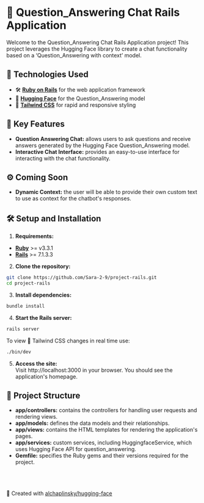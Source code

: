 # 🤖 Question_Answering Chat Rails Application

Welcome to the Question_Answering Chat Rails Application project! This project leverages the Hugging Face library to create a chat functionality based on a ‘Question_Answering with context’ model. 

## 🚀 Technologies Used

- 🛠️ **[Ruby on Rails](https://rubyonrails.org)** for the web application framework
- 🤗 **[Hugging Face](https://huggingface.co)** for the Question_Answering model
- 💎 **[Tailwind CSS](https://tailwindcss.com)** for rapid and responsive styling

## 🎨 Key Features

- **Question Answering Chat:** allows users to ask questions and receive answers generated by the Hugging Face Question_Answering model.
- **Interactive Chat Interface:** provides an easy-to-use interface for interacting with the chat functionality. 

## ⚙️ Coming Soon 
- **Dynamic Context:** the user will be able to provide their own custom text to use as context for the chatbot's responses.

## 🛠️ Setup and Installation

1. **Requirements:**<br>
- **[Ruby](https://www.ruby-lang.org/en/)** >= v3.3.1<br>
- **[Rails](https://rubyonrails.org/)** >= 7.1.3.3<br>

2. **Clone the repository:**
```sh
git clone https://github.com/Sara-2-9/project-rails.git
cd project-rails
```
3. **Install dependencies:**
```sh
bundle install
```
4. **Start the Rails server:**
```sh
rails server
```
To view 💎 Tailwind CSS changes in real time use: 
```sh
./bin/dev
```
5. **Access the site:**<br>
Visit http://localhost:3000 in your browser. You should see the application's homepage.

## 📂 Project Structure

- **app/controllers:** contains the controllers for handling user requests and rendering views.
- **app/models:** defines the data models and their relationships.
- **app/views:** contains the HTML templates for rendering the application's pages.
- **app/services:** custom services, including HuggingfaceService, which uses Hugging Face API for question_answering.
- **Gemfile:** specifies the Ruby gems and their versions required for the project.



<br>
<br>
<br>
🌻 Created with <a href="https://github.com/alchaplinsky/hugging-face/tree/main">alchaplinsky/hugging-face</a>

